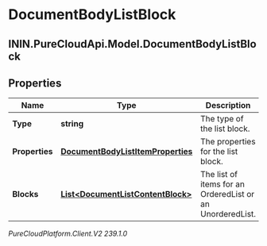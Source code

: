# DocumentBodyListBlock

## ININ.PureCloudApi.Model.DocumentBodyListBlock

## Properties

|Name | Type | Description | Notes|
|------------ | ------------- | ------------- | -------------|
| **Type** | **string** | The type of the list block. | |
| **Properties** | [**DocumentBodyListItemProperties**](DocumentBodyListItemProperties) | The properties for the list block. | [optional] |
| **Blocks** | [**List&lt;DocumentListContentBlock&gt;**](DocumentListContentBlock) | The list of items for an OrderedList or an UnorderedList. | |



_PureCloudPlatform.Client.V2 239.1.0_
